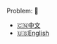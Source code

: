 Problem: :link: 
- [:cn:中文](https://leetcode-cn.com/problems/roman-to-integer)
- [:us:English](https://leetcode.com/problems/roman-to-integer)